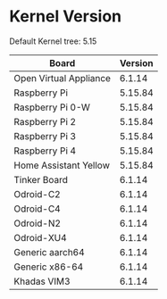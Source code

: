 
# Kernel Version

Default Kernel tree: 5.15

| Board | Version |
|-------|---------|
| Open Virtual Appliance | 6.1.14 |
| Raspberry Pi | 5.15.84 |
| Raspberry Pi 0-W | 5.15.84 |
| Raspberry Pi 2 | 5.15.84 |
| Raspberry Pi 3 | 5.15.84 |
| Raspberry Pi 4 | 5.15.84 |
| Home Assistant Yellow | 5.15.84 |
| Tinker Board | 6.1.14 |
| Odroid-C2 | 6.1.14 |
| Odroid-C4 | 6.1.14 |
| Odroid-N2 | 6.1.14 |
| Odroid-XU4 | 6.1.14 |
| Generic aarch64 | 6.1.14 |
| Generic x86-64 | 6.1.14 |
| Khadas VIM3 | 6.1.14 |
